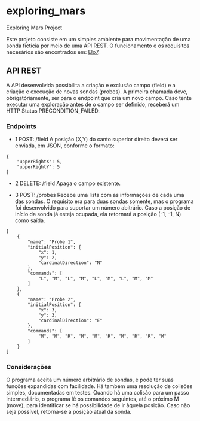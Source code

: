 # exploring_mars
Exploring Mars Project

Este projeto consiste em um simples ambiente para movimentação de uma sonda fictícia por meio de uma API REST. O funcionamento e os requisitos necesários são encontrados em: [Elo7](https://gist.github.com/elo7-developer/1a40c96a5d062b69f02c).

## API REST

A API desenvolvida possibilita a criação e exclusão campo (field) e a criação e execução de novas sondas (probes). A primeira chamada deve, obrigatóriamente, ser para o endpoint que cria um novo campo. Caso tente executar uma exploração antes de o campo ser definido, receberá um HTTP Status PRECONDITION_FAILED.

### Endpoints
* 1 POST: /field
A posição (X,Y) do canto superior direito deverá ser enviada, em JSON, conforme o formato:
```
{
	"upperRightX": 5,
	"upperRightY": 5
}
```
* 2 DELETE: /field
Apaga o campo existente.

* 3 POST: /probes
Recebe uma lista com as informações de cada uma das sondas. O requisito era para duas sondas somente, mas o programa foi desenvolvido para suportar um número abitrário. Caso a posição de início da sonda já esteja ocupada, ela retornará a posição (-1, -1, N) como saída.

```
[
	{
		"name": "Probe 1",
 		"initialPosition": {
			"x": 1,
			"y": 2,
			"cardinalDirection": "N"
		},
		"commands": [
			"L", "M", "L", "M", "L", "M", "L", "M", "M"
		]
	},
	{
		"name": "Probe 2",
 		"initialPosition": {
			"x": 3,
			"y": 3,
			"cardinalDirection": "E"
		},
		"commands": [
			"M", "M", "R", "M", "M", "R", "M", "R", "R", "M"
		]
	}
]
```

### Considerações

O programa aceita um número arbitrário de sondas, e pode ter suas funções expandidas com facilidade. Há também uma resolução de colisões simples, documentadas em testes. Quando há uma colisão para um passo intermediário, o programa lê os comandos seguintes, até o próximo M (move), para identificar se há possibilidade de ir àquela posição. Caso não seja possível, retorna-se a posição atual da sonda.




